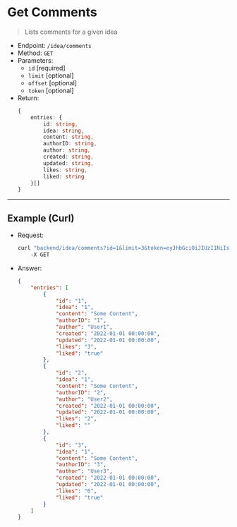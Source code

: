 # Get Comments

> Lists comments for a given idea

- Endpoint: `/idea/comments`
- Method: `GET`
- Parameters:
    - `id` [required]
    - `limit` [optional]
    - `offset` [optional]
    - `token` [optional]
- Return:
    ```ts
    {
        entries: {
            id: string,
            idea: string,
            content: string,
            authorID: string,
            author: string,
            created: string,
            updated: string,
            likes: string,
            liked: string
        }[]
    }
    ```

---

## Example (Curl)

- Request:
    ```sh
    curl "backend/idea/comments?id=1&limit=3&token=eyJhbGciOiJIUzI1NiIsInR5cCI6IkpXVCJ9.eyJ1aWQiOiIxIiwicm9sZSI6ImFkbWluIiwiZXhwIjoiMjAyMi0wMS0wMSAwMDowMDowMCJ9.pXj82eZW-VXjYgIx1L9GrHWn-tcvNg-_mGpEBySaKAg" 
        -X GET
    ```
- Answer:
    ```json
    {
        "entries": [
            {
                "id": "1",
                "idea": "1",
                "content": "Some Content",
                "authorID": "1",
                "author": "User1",
                "created": "2022-01-01 00:00:00",
                "updated": "2022-01-01 00:00:00",
                "likes": "3",
                "liked": "true"
            },
            {
                "id": "2",
                "idea": "1",
                "content": "Some Content",
                "authorID": "2",
                "author": "User2",
                "created": "2022-01-01 00:00:00",
                "updated": "2022-01-01 00:00:00",
                "likes": "2",
                "liked": ""
            },
            {
                "id": "3",
                "idea": "1",
                "content": "Some Content",
                "authorID": "3",
                "author": "User3",
                "created": "2022-01-01 00:00:00",
                "updated": "2022-01-01 00:00:00",
                "likes": "6",
                "liked": "true"
            }
        ]
    }
    ```